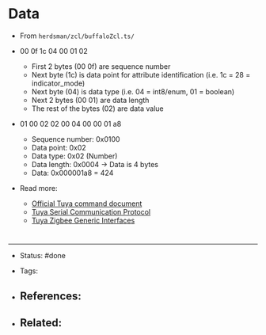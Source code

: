 # Data
- From `herdsman/zcl/buffaloZcl.ts/`
- 00 0f 1c 04 00 01 02

	- First 2 bytes (00 0f) are sequence number
	- Next byte (1c) is data point for attribute identification (i.e. 1c = 28 = indicator_mode)
	- Next byte (04) is data type (i.e. 04 = int8/enum, 01 = boolean)
	- Next 2 bytes (00 01) are data length
	- The rest of the bytes (02) are data value

- 01 00 02 02 00 04 00 00 01 a8
	- Sequence number: 0x0100
	- Data point: 0x02
	- Data type: 0x02 (Number)
	- Data length: 0x0004 -> Data is 4 bytes
	- Data: 0x000001a8  = 424


- Read more:
	- [Official Tuya command document](https://developer.tuya.com/en/docs/iot-device-dev/tuya-zigbee-universal-docking-access-standard?id=K9ik6zvofpzql#subtitle-6-Private%20cluster)
	- [Tuya Serial Communication Protocol](https://developer.tuya.com/en/docs/iot/tuya-zigbee-module-uart-communication-protocol?id=K9ear5khsqoty)
	- [Tuya Zigbee Generic Interfaces](https://developer.tuya.com/en/docs/iot-device-dev/tuya-zigbee-universal-docking-access-standard?id=K9ik6zvofpzql)


# 

---
- Status: #done

- Tags: 

- References:
	- 

- Related:
	- 
